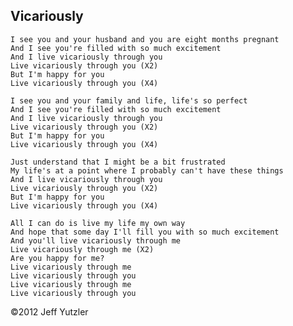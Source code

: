 ## Vicariously

    I see you and your husband and you are eight months pregnant
    And I see you're filled with so much excitement
    And I live vicariously through you
    Live vicariously through you (X2)
    But I'm happy for you
    Live vicariously through you (X4)
    
    I see you and your family and life, life's so perfect
    And I see you're filled with so much excitement
    And I live vicariously through you
    Live vicariously through you (X2)
    But I'm happy for you
    Live vicariously through you (X4)
    
    Just understand that I might be a bit frustrated
    My life's at a point where I probably can't have these things
    And I live vicariously through you
    Live vicariously through you (X2)
    But I'm happy for you
    Live vicariously through you (X4)
    
    All I can do is live my life my own way
    And hope that some day I'll fill you with so much excitement
    And you'll live vicariously through me
    Live vicariously through me (X2)
    Are you happy for me?
    Live vicariously through me
    Live vicariously through you
    Live vicariously through me
    Live vicariously through you
    
©2012 Jeff Yutzler
